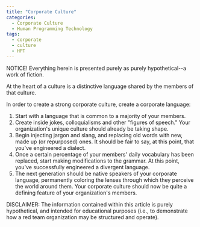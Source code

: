 ```yaml
---
title: "Corporate Culture"
categories:
  - Corporate Culture
  - Human Programming Technology
tags:
  - corporate
  - culture
  - HPT
---
```


NOTICE! Everything herein is presented purely as purely hypothetical--a work of fiction.



At the heart of a culture is a distinctive language shared by the members of that culture.

In order to create a strong corporate culture,
create a corporate language:
1) Start with a language that is common to a majority of your members.
2) Create inside jokes, colloquialisms and other "figures of speech."
   Your organization's unique culture should already be taking shape.
3) Begin injecting jargon and slang, and replacing old words with new, made up (or repurposed) ones.
   It should be fair to say, at this point, that you've engineered a dialect.
4) Once a certain percentage of your members' daily vocabulary has been replaced,
   start making modifications to the grammar.
   At this point, you've successfully engineered a divergent language.
5) The next generation should be native speakers of your corporate language,
   permanently coloring the lenses through which they perceive the world around them.
   Your corporate culture should now be quite a defining feature of your organization's members.



DISCLAIMER:
The information contained within this article is purely hypothetical,
and intended for educational purposes
(i.e., to demonstrate how a red team organization may be structured and operate).
